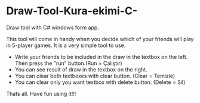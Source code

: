 # Draw-Tool-Kura-ekimi-C-
Draw tool with C# windows form app.

This tool will come in handy when you decide which of your friends will play in 5-player games.
It is a very simple tool to use.
* Write your friends to be included in the draw in the textbox on the left. Then press the "run" button.(Run = Çalıştır)
* You can see result of draw in the textbox on the right.
* You can clear both textboxes with clear button. (Clear = Temizle)
* You can clear only you want textbox with delete button. (Delete = Sil)

Thats all. Have fun using it!!!
